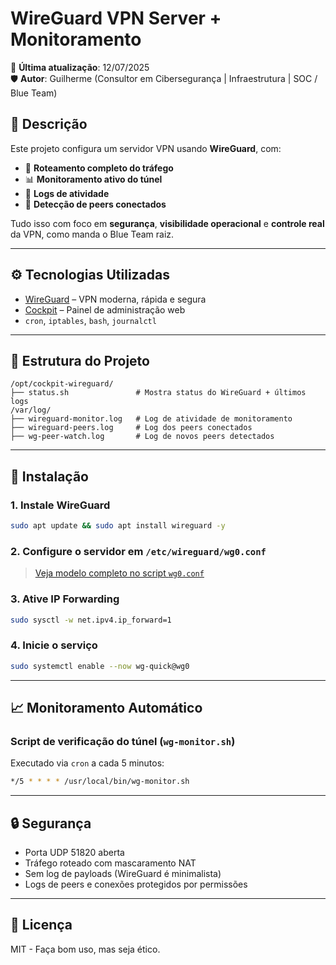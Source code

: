 # WireGuard VPN Server + Monitoramento

📅 **Última atualização**: 12/07/2025  
🛡️ **Autor**: Guilherme (Consultor em Cibersegurança | Infraestrutura | SOC / Blue Team)

## 📌 Descrição

Este projeto configura um servidor VPN usando **WireGuard**, com:

- 🔄 **Roteamento completo do tráfego**
- 📊 **Monitoramento ativo do túnel**
- 📝 **Logs de atividade**
- 🚨 **Detecção de peers conectados**

Tudo isso com foco em **segurança**, **visibilidade operacional** e **controle real** da VPN, como manda o Blue Team raiz.

---

## ⚙️ Tecnologias Utilizadas

- [WireGuard](https://www.wireguard.com/) – VPN moderna, rápida e segura
- [Cockpit](https://cockpit-project.org/) – Painel de administração web
- `cron`, `iptables`, `bash`, `journalctl`

---

## 🧱 Estrutura do Projeto

```
/opt/cockpit-wireguard/
├── status.sh               # Mostra status do WireGuard + últimos logs
/var/log/
├── wireguard-monitor.log   # Log de atividade de monitoramento
├── wireguard-peers.log     # Log dos peers conectados
├── wg-peer-watch.log       # Log de novos peers detectados
```

---

## 🚀 Instalação

### 1. Instale WireGuard
```bash
sudo apt update && sudo apt install wireguard -y
```

### 2. Configure o servidor em `/etc/wireguard/wg0.conf`
> [Veja modelo completo no script `wg0.conf`](./wg0.conf)

### 3. Ative IP Forwarding
```bash
sudo sysctl -w net.ipv4.ip_forward=1
```

### 4. Inicie o serviço
```bash
sudo systemctl enable --now wg-quick@wg0
```
---

## 📈 Monitoramento Automático

### Script de verificação do túnel (`wg-monitor.sh`)

Executado via `cron` a cada 5 minutos:
```bash
*/5 * * * * /usr/local/bin/wg-monitor.sh
```

---

## 🔒 Segurança

- Porta UDP 51820 aberta
- Tráfego roteado com mascaramento NAT
- Sem log de payloads (WireGuard é minimalista)
- Logs de peers e conexões protegidos por permissões

---

## 📄 Licença

MIT - Faça bom uso, mas seja ético.
